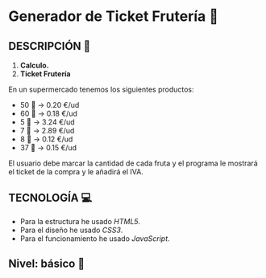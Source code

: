 # Generador de Ticket Frutería :convenience_store:

## DESCRIPCIÓN :page_with_curl:
1. **Calculo.**
2. **Ticket Frutería**

En un supermercado tenemos los siguientes productos:
- 50 :apple: -> 0.20 €/ud
- 60 :pear: -> 0.18 €/ud
- 5 :watermelon: -> 3.24 €/ud
- 7 :melon: -> 2.89 €/ud
- 8 :banana: -> 0.12 €/ud
- 37 :peach: -> 0.15 €/ud

El usuario debe marcar la cantidad de cada fruta y el programa le mostrará el ticket de la compra y le añadirá el IVA.

## TECNOLOGÍA :computer:
- Para la estructura he usado *HTML5*.
- Para el diseño he usado *CSS3*.
- Para el funcionamiento he usado *JavaScript*.

## Nivel: básico :green_book:

